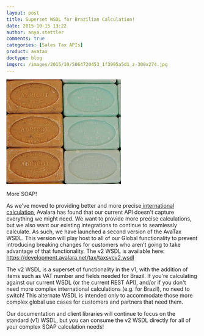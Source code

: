 ```yaml
---
layout: post
title: Superset WSDL for Brazilian Calculation!
date: 2015-10-15 13:22
author: anya.stettler
comments: true
categories: [Sales Tax APIs]
product: avatax
doctype: blog
imgsrc: /images/2015/10/5064720453_1f3995a5d1_z-300x274.jpg
---
```

<a href="https://www.flickr.com/photos/ross_elliott/5064720453/in/photostream/"><img class="size-medium wp-image-9343" src="/images/2015/10/5064720453_1f3995a5d1_z-300x274.jpg" alt="More SOAP!" width="300" height="274" /></a> 

<div class="caption">More SOAP!</div>

As we've moved to providing better and more precise<a href="http://www.avalara.com/blog/2015/03/10/avalara-adds-brazil-to-global-tax-compliance-cloud-platform/"> international calculation</a>, Avalara has found that our current API doesn't capture everything we might need. We want to provide more precise calculations, but we also want our existing integrations to continue to seamlessly calculate. As such, we have launched a second version of the AvaTax WSDL. This version will play host to all of our Global functionality to prevent introducing breaking changes for customers who aren’t going to take advantage of that functionality. The v2 WSDL is available here: https://development.avalara.net/tax/taxsvcv2.wsdl

The v2 WSDL is a superset of functionality in the v1, with the addition of items such as VAT number and fields needed for Brazil. If you're calculating against our current WSDL (or the current REST API), and/or if you don't need more complex international calculations (e.g. for Brazil), no need to switch! This alternate WSDL is intended only to accommodate those more complex global use cases for customers and partners that need them.

Our documentation and client libraries will continue to focus on the standard (v1) WSDL, but you can consume the v2 WSDL directly for all of your complex SOAP calculation needs!

&nbsp;

&nbsp;
